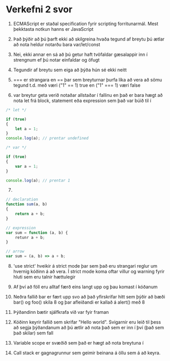 # Verkefni 2 svor

1. ECMAScript er staðal specification fyrir scripting forritunarmál.  Mest þekktasta notkun hanns er JavaScript

2. Það þýðir að þú þarft ekki að skilgreina hvaða tegund af breytu þú ætlar að nota heldur notarðu bara var/let/const

3. Nei, ekki annar en sá að þú getur haft tvöfaldar gæsalappir inn í strengnum ef þú notar einfaldar og öfugt

4. Tegundir af breytu sem eiga að þýða hún sé ekki neitt

5. === er strangara en == þar sem breyturnar þurfa líka að vera að sömu tegund t.d. með væri ("1" == 1) true en ("1" === 1) væri false

6. var breytur geta verið notaðar allstaðar í fallinu en það er bara hægt að nota let frá block, statement eða expression sem það var búið til í

```javascript
/* let */

if (true)
{
    let a = 1;
}
console.log(a); // prentar undefined

/* var */

if (true)
{
    var a = 1;
}

console.log(a); // prentar 1
```

7. 
```javascript
// declaration
function sum(a, b)
{
    return a + b;
}

// expression
var sum = function (a, b) {
    retunr a + b;
}

// arrow
var sum = (a, b) => a + b;

```

8. 'use strict' hveikir á strict mode þar sem það eru strangari reglur um hvernig kóðinn á að vera.  Í strict mode koma oftar villur og warning fyrir hluti sem eru talnir hættulegir

9. Af því að föll eru alltaf færð eins langt upp og þau komast í kóðanum

10. Neðra fallið bar er fært upp svo að það yfirskrifar hitt sem þýðir að bæði bar() og foo() skila 8 og þar afleiðandi er kallað á alert() með 8

11. Þýðandinn bætir sjálfkrafa við var fyir framan

12. Kóðinn keyrir fallið sem skrifar "Hello world". Svigarnir eru leið til þess að segja þýðandanum að þú ætlir að nota það sem er inn í því (það sem það skilar) sem fall

13. Variable scope er svæðið sem það er hægt að nota breytuna í

14. Call stack er gagnagrunnur sem geimir beinana á öllu sem á að keyra.